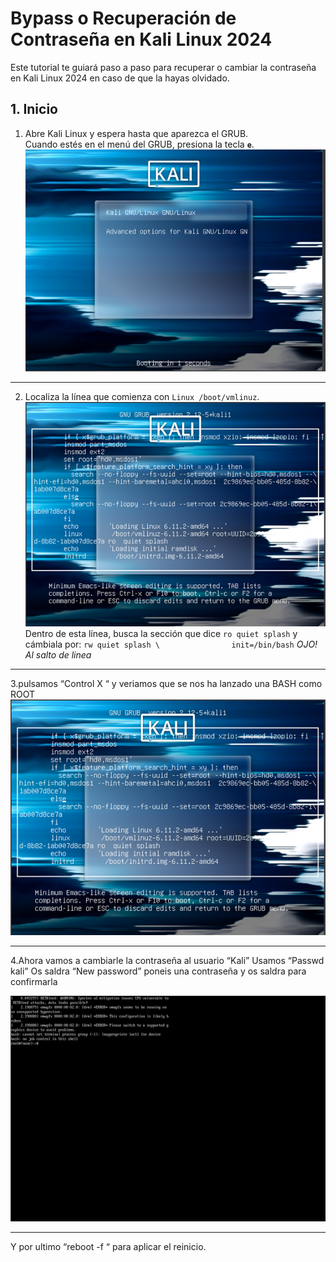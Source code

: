 # Bypass o Recuperación de Contraseña en Kali Linux 2024

Este tutorial te guiará paso a paso para recuperar o cambiar la contraseña en Kali Linux 2024 en caso de que la hayas olvidado.

## 1. Inicio

1. Abre Kali Linux y espera hasta que aparezca el GRUB.  
   Cuando estés en el menú del GRUB, presiona la tecla **`e`**.  
   ![GRUB después de presionar "e"](foto1.png)

---

2. Localiza la línea que comienza con `Linux /boot/vmlinuz`.  
   ![Línea de configuración del kernel](foto2.png)  
   Dentro de esta línea, busca la sección que dice `ro quiet splash` y cámbiala por: `rw quiet splash \               
init=/bin/bash`            *OJO! Al salto de linea*

---

3.pulsamos “Control X “ y veriamos que se nos ha lanzado una BASH como ROOT
   ![Bash como Root](foto3.png)

---

4.Ahora vamos a cambiarle la contraseña al usuario “Kali”
Usamos “Passwd kali”
Os saldra “New password” poneis una contraseña y os saldra para confirmarla

 ![Passwd nueva](foto4.png)

---
 
Y por ultimo “reboot -f “ para aplicar el reinicio.
   ```bash
   
